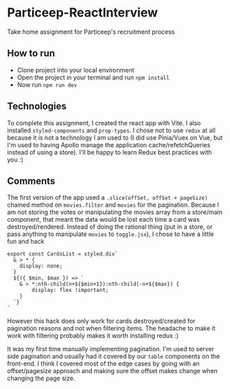 # Particeep-ReactInterview
Take home assignment for Particeep's recruitment process

## How to run
- Clone project into your local environment
- Open the project in your terminal and run `npm install`
- Now run `npm run dev`

## Technologies
To complete this assignment, I created the react app with Vite.
I also installed `styled-components` and `prop-types`.
I chose not to use `redux` at all because it is not a technology I am used to (I did use Pinia/Vuex on Vue, but I'm used to having Apollo manage the application cache/refetchQueries instead of using a store). I'll be happy to learn Redux best practices with you :)

## Comments
The first version of the app used a `.slice(offSet, offSet + pageSize)` chained method on `movies.filter` and `movies` for the pagination. Because I am not storing the votes or manipulating the movies array from a store/main component, that meant the data would be lost each time a card was destroyed/rendered.
Instead of doing the rational thing (put in a store, or pass anything to manipulate `movies` to `toggle.jsx`), I chose to have a little fun and hack
```
export const CardsList = styled.div`
  & > * {
    display: none;
  }
  ${({ $min, $max }) => `
    & > *:nth-child(n+${$min+1}):nth-child(-n+${$max}) {
        display: flex !important;
    }
  `}
`
```
However this hack does only work for cards destroyed/created for pagination reasons and not when filtering items. The headache to make it work with filtering probably makes it worth installing redux :)

It was my first time manually implementing pagination. I'm used to server side pagination and usually had it covered by our `table` components on the front-end. I think I covered most of the edge cases by going with an offset/pagesize approach and making sure the offset makes change when changing the page size.
